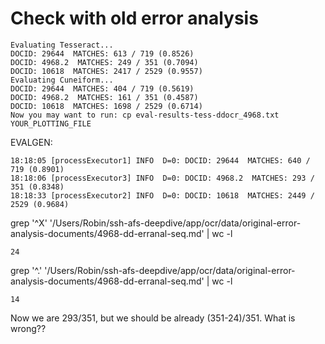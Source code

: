 # Check with old error analysis

    Evaluating Tesseract...
    DOCID: 29644  MATCHES: 613 / 719 (0.8526)
    DOCID: 4968.2  MATCHES: 249 / 351 (0.7094)
    DOCID: 10618  MATCHES: 2417 / 2529 (0.9557)
    Evaluating Cuneiform...
    DOCID: 29644  MATCHES: 404 / 719 (0.5619)
    DOCID: 4968.2  MATCHES: 161 / 351 (0.4587)
    DOCID: 10618  MATCHES: 1698 / 2529 (0.6714)
    Now you may want to run: cp eval-results-tess-ddocr_4968.txt YOUR_PLOTTING_FILE

EVALGEN:

    18:18:05 [processExecutor1] INFO  D=0: DOCID: 29644  MATCHES: 640 / 719 (0.8901)
    18:18:06 [processExecutor3] INFO  D=0: DOCID: 4968.2  MATCHES: 293 / 351 (0.8348)
    18:18:33 [processExecutor2] INFO  D=0: DOCID: 10618  MATCHES: 2449 / 2529 (0.9684)


grep '^X' '/Users/Robin/ssh-afs-deepdive/app/ocr/data/original-error-analysis-documents/4968-dd-erranal-seq.md' | wc -l

    24

grep '^\.' '/Users/Robin/ssh-afs-deepdive/app/ocr/data/original-error-analysis-documents/4968-dd-erranal-seq.md' | wc -l

    14

Now we are 293/351, but we should be already (351-24)/351. What is wrong??